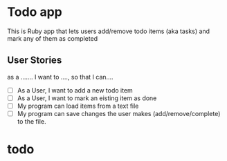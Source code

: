 # Todo app


This is  Ruby app that lets users add/remove todo items (aka tasks) and mark any of them as completed



## User Stories 

as a ....... I want to ...., so that I can....


- [ ] As a User, I want to add a new todo item
-[ ] As a User, I want to mark an eisting item as done 
-[ ] My program can load items from a text file
-[ ] My program can save changes the user makes (add/remove/complete) to the file.
# todo
